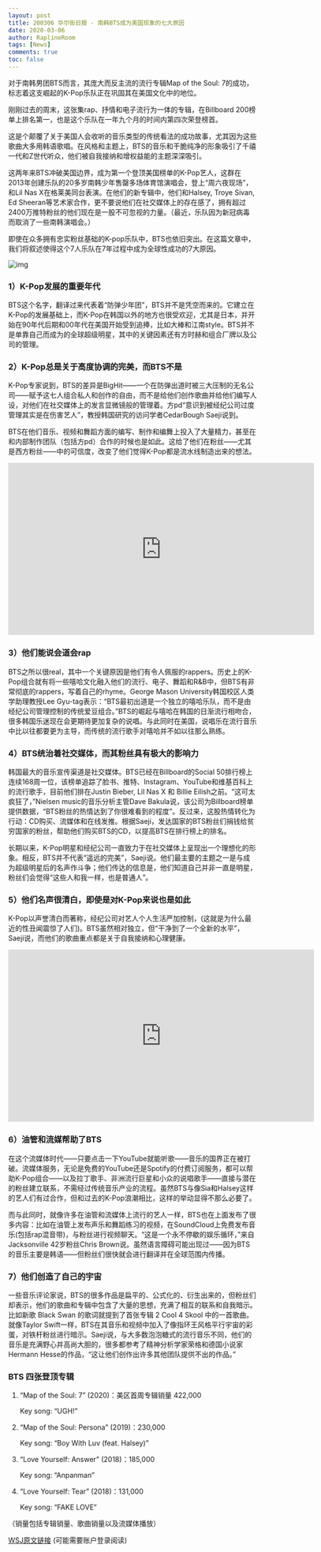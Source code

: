 ```yaml
---
layout: post
title: 200306 华尔街日报 - 南韩BTS成为美国现象的七大原因
date: 2020-03-06
author: RaplineRoom
tags: [News]
comments: true
toc: false
---
```


对于南韩男团BTS而言，其庞大而反主流的流行专辑Map of the Soul: 7的成功，标志着这支崛起的K-Pop乐队正在巩固其在美国文化中的地位。

刚刚过去的周末，这张集rap、抒情和电子流行为一体的专辑，在Billboard 200榜单上排名第一，也是这个乐队在一年九个月的时间内第四次荣登榜首。

这是个颠覆了关于美国人会收听的音乐类型的传统看法的成功故事，尤其因为这些歌曲大多用韩语歌唱。在风格和主题上，BTS的音乐和干脆纯净的形象吸引了千禧一代和Z世代听众，他们被自我接纳和增权益能的主题深深吸引。

这两年来BTS冲破美国边界，成为第一个登顶美国榜单的K-Pop艺人，这群在2013年创建乐队的20多岁南韩少年售罄多场体育馆演唱会，登上“周六夜现场”，和Lil Nas X在格莱美同台表演。在他们的新专辑中，他们和Halsey, Troye Sivan, Ed Sheeran等艺术家合作，更不要说他们在社交媒体上的存在感了，拥有超过2400万推特粉丝的他们现在是一股不可忽视的力量。（最近，乐队因为新冠病毒而取消了一些南韩演唱会。）

即使在众多拥有忠实粉丝基础的K-pop乐队中，BTS也依旧突出。在这篇文章中，我们将叙述使得这个7人乐队在7年过程中成为全球性成功的7大原因。

![img](https://tva1.sinaimg.cn/large/00831rSTgy1gcl8x41s9gj30h80bh0tz.jpg)

### 1）K-Pop发展的重要年代

BTS这个名字，翻译过来代表着“防弹少年团”，BTS并不是凭空而来的。它建立在K-Pop的发展基础上，而K-Pop在韩国以外的地方也很受欢迎，尤其是日本，并开始在90年代后期和00年代在美国开始受到追捧，比如大棒和江南style。BTS并不是单靠自己而成为的全球超级明星，其中的关键因素还有方时赫和组合厂牌以及公司的管理。

### 2）K-Pop总是关于高度协调的完美，而BTS不是

K-Pop专家说到，BTS的差异是BigHit——一个在防弹出道时被三大压制的无名公司——赋予这七人组合私人和创作的自由，而不是给他们创作歌曲并给他们编写人设，对他们在社交媒体上的发言显微镜般的管理着。方pd“意识到被经纪公司过度管理其实是在伤害艺人”，教授韩国研究的访问学者CedarBough Saeji说到。

BTS在他们音乐、视频和舞蹈方面的编写、制作和编舞上投入了大量精力，甚至在和内部制作团队（包括方pd）合作的时候也是如此。这给了他们在粉丝——尤其是西方粉丝——中的可信度，改变了他们觉得K-Pop都是流水线制造出来的想法。

<div clas="video-container"><iframe width="620" height="349" src="https://www.youtube.com/embed/1yxEmmYQdl8" frameborder="0" allow="accelerometer; autoplay; encrypted-media; gyroscope; picture-in-picture" allowfullscreen></iframe></div>

### 3）他们能说会道会rap

BTS之所以很real，其中一个关键原因是他们有令人佩服的rappers。历史上的K-Pop组合就有将一些嘻哈文化融入他们的流行、电子、舞蹈和R&B中，但BTS有非常彻底的rappers，写着自己的rhyme。George Mason University韩国校区人类学助理教授Lee Gyu-tag表示：“BTS最初出道是一个独立的嘻哈乐队，而不是由经纪公司管理控制的传统爱豆组合。”BTS的崛起与嘻哈在韩国的日渐流行相吻合，很多韩国乐迷现在会更期待更加复杂的说唱。与此同时在美国，说唱乐在流行音乐中比以往都要更为主导，而传统的流行歌手对嘻哈并不如以往那么熟练。

### 4）BTS统治着社交媒体，而其粉丝具有极大的影响力

韩国最大的音乐宣传渠道是社交媒体。BTS已经在Billboard的Social 50排行榜上连续168周一位，该榜单追踪了脸书、推特、Instagram、YouTube和维基百科上的流行歌手，目前他们排在Justin Bieber, Lil Nas X 和 Billie Eilish之前。“这可太疯狂了，”Nielsen music的音乐分析主管Dave Bakula说，该公司为Billboard榜单提供数据，“BTS粉丝的热情达到了你很难看到的程度”。反过来，这股热情转化为行动：CD购买、流媒体和在线发推。根据Saeji，发达国家的BTS粉丝们捐钱给贫穷国家的粉丝，帮助他们购买BTS的CD，以提高BTS在排行榜上的排名。

长期以来，K-Pop明星和经纪公司一直致力于在社交媒体上呈现出一个理想化的形象。相反，BTS并不代表“遥远的完美”，Saeji说。他们最主要的主题之一是与成为超级明星后的名声作斗争；他们传达的信息是，他们知道自己并非一直是明星，粉丝们会觉得“这些人和我一样，也是普通人”。

### 5）他们名声很清白，即使是对K-Pop来说也是如此

K-Pop以声誉清白而著称，经纪公司对艺人个人生活严加控制，(这就是为什么最近的性丑闻震惊了人们)。BTS虽然相对独立，但“干净到了一个全新的水平”，Saeji说，而他们的歌曲重点都是关于自我接纳和心理健康。

<div class="video-container"><iframe width="620" height="349" src="https://www.youtube.com/embed/mPVDGOVjRQ0" frameborder="0" allow="accelerometer; autoplay; encrypted-media; gyroscope; picture-in-picture" allowfullscreen></iframe></div>

### 6）油管和流媒帮助了BTS

在这个流媒体时代——只要点击一下YouTube就能听歌——音乐的国界正在被打破。流媒体服务，无论是免费的YouTube还是Spotify的付费订阅服务，都可以帮助K-Pop组合——以及拉丁歌手、非洲流行巨星和小众的说唱歌手——直接与潜在的粉丝建立联系，不需经过传统音乐产业的流程。虽然BTS与像Sia和Halsey这样的艺人们有过合作，但和过去的K-Pop浪潮相比，这样的举动显得不那么必要了。

而与此同时，就像许多在油管和流媒体上流行的艺人一样，BTS也在上面发布了很多内容：比如在油管上发布声乐和舞蹈练习的视频，在SoundCloud上免费发布音乐(包括rap混音带)，与粉丝进行视频聊天。“这是一个永不停歇的娱乐循环，”来自Jacksonville 42岁粉丝Chris Brown说。虽然语言障碍可能出现过——因为BTS的音乐主要是韩语——但粉丝们很快就会进行翻译并在全球范围内传播。

### 7）他们创造了自己的宇宙

一些音乐评论家说，BTS的很多作品是扁平的、公式化的、衍生出来的，但粉丝们却表示，他们的歌曲和专辑中包含了大量的思想，充满了相互的联系和自我暗示。比如新歌 Black Swan 的歌词就提到了首张专辑 2 Cool 4 Skool 中的一首歌曲。就像Taylor Swift一样，BTS在其音乐和视频中加入了像指环王风格平行宇宙的彩蛋，对铁杆粉丝进行暗示。Saeji说，与大多数泡泡糖式的流行音乐不同，他们的音乐是充满野心并高尚大胆的，很多都参考了精神分析学家荣格和德国小说家Hermann Hesse的作品，“这让他们创作出许多其他团队提供不出的作品。”

### BTS 四张登顶专辑

1. “Map of the Soul: 7” (2020)：美区首周专辑销量 422,000 

   Key song: “UGH!”

2. “Map of the Soul: Persona” (2019)：230,000 

   Key song: “Boy With Luv (feat. Halsey)”

3. “Love Yourself: Answer” (2018)：185,000 

   Key song: “Anpanman”

4. “Love Yourself: Tear” (2018)：131,000 

   Key song: “FAKE LOVE”

（销量包括专辑销量、歌曲销量以及流媒体播放）

[WSJ原文链接](https://www.wsj.com/articles/seven-reasons-why-south-koreas-bts-is-an-american-phenomenon-11583505183?reflink=share_mobilewebshare) (可能需要账户登录阅读)

